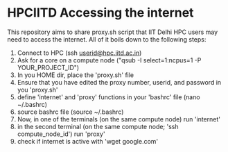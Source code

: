 # HPCIITD Accessing the internet
This repository aims to share proxy.sh script that IIT Delhi HPC users may need to access the internet.
All of it boils down to the following steps:
1. Connect to HPC (ssh userid@hpc.iitd.ac.in)
2. Ask for a core on a compute node ("qsub -I select=1:ncpus=1 -P YOUR_PROJECT_ID")
3. In you HOME dir, place the 'proxy.sh' file
  1. Ensure that you have edited the proxy number, userid, and password in you 'proxy.sh'
4. define 'internet' and 'proxy' functions in your 'bashrc' file (nano ~/.bashrc)
5. source bashrc file (source ~/.bashrc)
6. Now, in one of the terminals (on the same compute node) run 'internet'
7. in the second terminal (on the same compute node; 'ssh compute_node_id') run 'proxy'
8. check if internet is active with 'wget google.com'
